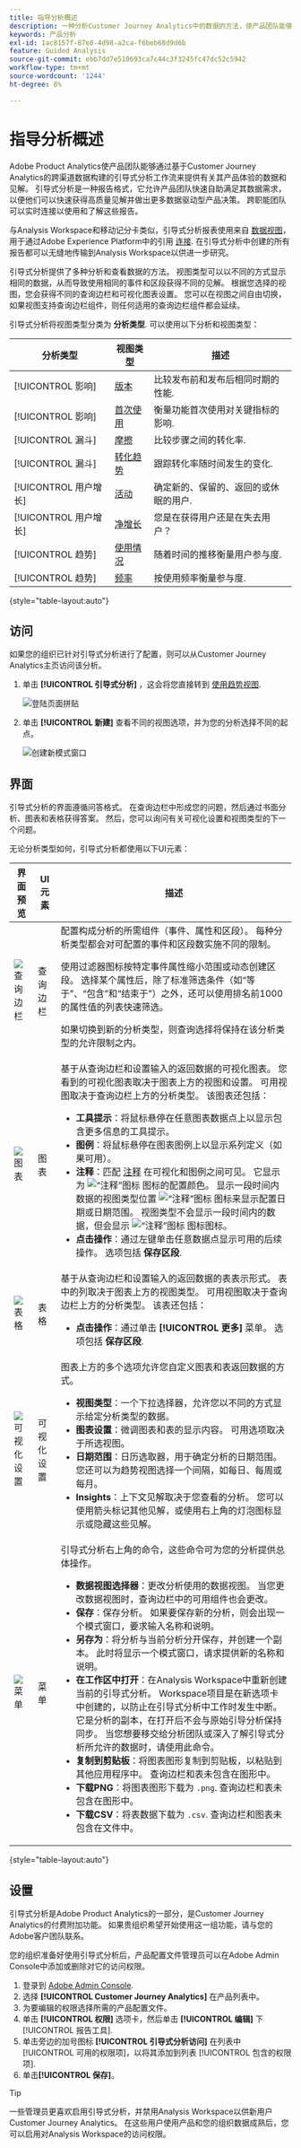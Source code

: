 ```yaml
---
title: 指导分析概述
description: 一种分析Customer Journey Analytics中的数据的方法，使产品团队能够快速获得高质量的见解。 也称为Product Analytics。
keywords: 产品分析
exl-id: 1ac8157f-87e8-4d98-a2ca-f6beb68d9d6b
feature: Guided Analysis
source-git-commit: ebb7dd7e510693ca7c44c3f3245fc47dc52c5942
workflow-type: tm+mt
source-wordcount: '1244'
ht-degree: 8%

---
```


# 指导分析概述

Adobe Product Analytics使产品团队能够通过基于Customer Journey Analytics的跨渠道数据构建的引导式分析工作流来提供有关其产品体验的数据和见解。 引导式分析是一种报告格式，它允许产品团队快速自助满足其数据需求，以便他们可以快速获得高质量见解并做出更多数据驱动型产品决策。 跨职能团队可以实时连接以使用和了解这些报告。

与Analysis Workspace和移动记分卡类似，引导式分析报表使用来自 [数据视图](../data-views/data-views.md)，用于通过Adobe Experience Platform中的引用 [连接](../connections/overview.md). 在引导式分析中创建的所有报告都可以无缝地传输到Analysis Workspace以供进一步研究。

引导式分析提供了多种分析和查看数据的方法。 视图类型可以以不同的方式显示相同的数据，从而导致使用相同的事件和区段获得不同的见解。 根据您选择的视图，您会获得不同的查询边栏和可视化图表设置。 您可以在视图之间自由切换，如果视图支持查询边栏组件，则任何适用的查询边栏组件都会延续。

引导式分析将视图类型分类为 **分析类型**. 可以使用以下分析和视图类型：

| 分析类型 | 视图类型 | 描述 |
| --- | --- | --- |
| [!UICONTROL 影响] | [版本](types/release.md) | 比较发布前和发布后相同时期的性能. |
| [!UICONTROL 影响] | [首次使用](types/first-use.md) | 衡量功能首次使用对关键指标的影响. |
| [!UICONTROL 漏斗] | [摩擦](types/friction.md) | 比较步骤之间的转化率. |
| [!UICONTROL 漏斗] | [转化趋势](types/conversion-trends.md) | 跟踪转化率随时间发生的变化. |
| [!UICONTROL 用户增长] | [活动](types/active.md) | 确定新的、保留的、返回的或休眠的用户. |
| [!UICONTROL 用户增长] | [净增长](types/net-growth.md) | 您是在获得用户还是在失去用户？ |
| [!UICONTROL 趋势] | [使用情况](types/usage.md) | 随着时间的推移衡量用户参与度. |
| [!UICONTROL 趋势] | [频率](types/frequency.md) | 按使用频率衡量参与度. |

{style="table-layout:auto"}

## 访问

如果您的组织已针对引导式分析进行了配置，则可以从Customer Journey Analytics主页访问该分析。

1. 单击 **[!UICONTROL 引导式分析]** ，这会将您直接转到 [使用趋势视图](types/usage.md).

   ![登陆页面拼贴](assets/landing-page-tile.png)

1. 单击 **[!UICONTROL 新建]** 查看不同的视图选项，并为您的分析选择不同的起点。

   ![创建新模式窗口](assets/create-new-modal.png)

## 界面

引导式分析的界面遵循问答格式。 在查询边栏中形成您的问题，然后通过书面分析、图表和表格获得答案。 然后，您可以询问有关可视化设置和视图类型的下一个问题。

无论分析类型如何，引导式分析都使用以下UI元素：

| 界面预览 | UI 元素 | 描述 |
| --- | --- | --- |
| ![查询边栏](assets/query-rail.png) | 查询边栏 | 配置构成分析的所需组件（事件、属性和区段）。 每种分析类型都会对可配置的事件和区段数实施不同的限制。<p>使用过滤器图标按特定事件属性缩小范围或动态创建区段。 选择某个属性后，除了标准筛选条件（如“等于”、“包含”和“结束于”）之外，还可以使用排名前1000的属性值的列表快速筛选。<p>如果切换到新的分析类型，则查询选择将保持在该分析类型的允许限制之内。 |
| ![图表](assets/chart.png) | 图表 | 基于从查询边栏和设置输入的返回数据的可视化图表。 您看到的可视化图表取决于图表上方的视图和设置。 可用视图取决于查询边栏上方的分析类型。 该图表还包括： <ul><li>**工具提示**：将鼠标悬停在任意图表数据点上以显示包含更多信息的工具提示。</li><li>**图例**：将鼠标悬停在图表图例上以显示系列定义（如果可用）。</li><li>**注释**：匹配 [注释](../components/annotations/overview.md) 在可视化和图例之间可见。 它显示为 ![“注释”图标](assets/annotation.png) 图标的配置颜色。 显示一段时间内数据的视图类型位置 ![“注释”图标](assets/annotation.png) 图标来显示配置日期或日期范围。 视图类型不会显示一段时间内的数据，但会显示 ![“注释”图标](assets/annotation.png) 图标图标。</li><li>**点击操作**：通过左键单击任意数据点显示可用的后续操作。 选项包括 **保存区段**.</li></ul> |
| ![表格](assets/table.png) | 表格 | 基于从查询边栏和设置输入的返回数据的表表示形式。 表中的列取决于图表上方的视图类型。 可用视图取决于查询边栏上方的分析类型。 该表还包括： <ul><li>**点击操作**：通过单击 **[!UICONTROL 更多]** 菜单。 选项包括 **保存区段**.</li></ul> |
| ![可视化设置](assets/visualization-settings.png) | 可视化设置 | 图表上方的多个选项允许您自定义图表和表返回数据的方式。<ul><li>**视图类型**：一个下拉选择器，允许您以不同的方式显示给定分析类型的数据。</li><li>**图表设置**：微调图表和表的显示内容。 可用选项取决于所选视图。</li><li>**日期范围**：日历选取器，用于确定分析的日期范围。 您还可以为趋势视图选择一个间隔，如每日、每周或每月。</li><li>**Insights**：上下文见解取决于您查看的分析。 您可以使用箭头标记其他见解，或使用右上角的灯泡图标显示或隐藏这些见解。</li></ul> |
| ![菜单](assets/menu.png) | 菜单 | 引导式分析右上角的命令，这些命令可为您的分析提供总体操作。<ul><li>**数据视图选择器**：更改分析使用的数据视图。 当您更改数据视图时，查询边栏中的可用组件也会更改。</li><li>**保存**：保存分析。 如果要保存新的分析，则会出现一个模式窗口，要求输入名称和说明。</li><li>**另存为**：将分析与当前分析分开保存，并创建一个副本。 此时将显示一个模式窗口，请求提供新的名称和说明。</li><li>**在工作区中打开**：在Analysis Workspace中重新创建当前的引导式分析。 Workspace项目是在新选项卡中创建的，以防止在引导式分析中工作时发生中断。 它是分析的副本，在打开后不会与原始引导分析保持同步。 当您想要移交给分析团队或深入了解引导式分析所允许的数据时，请使用此命令。</li><li>**复制到剪贴板**：将图表图形复制到剪贴板，以粘贴到其他应用程序中。 查询边栏和表未包含在图形中。</li><li>**下载PNG**：将图表图形下载为 `.png`. 查询边栏和表未包含在图形中。</li><li>**下载CSV**：将表数据下载为 `.csv`. 查询边栏和图表未包含在文件中。</li></ul> |

{style="table-layout:auto"}

## 设置

引导式分析是Adobe Product Analytics的一部分，是Customer Journey Analytics的付费附加功能。 如果贵组织希望开始使用这一组功能，请与您的Adobe客户团队联系。

您的组织准备好使用引导式分析后，产品配置文件管理员可以在Adobe Admin Console中添加或删除对它的访问权限。

1. 登录到 [Adobe Admin Console](https://adminconsole.adobe.com).
1. 选择 **[!UICONTROL Customer Journey Analytics]** 在产品列表中。
1. 为要编辑的权限选择所需的产品配置文件。
1. 单击 **[!UICONTROL 权限]** 选项卡，然后单击 **[!UICONTROL 编辑]** 下 [!UICONTROL 报告工具].
1. 单击旁边的加号图标 **[!UICONTROL 引导式分析访问]** 在列表中 [!UICONTROL 可用的权限项]，以将其添加到列表 [!UICONTROL 包含的权限项].
1. 单击&#x200B;**[!UICONTROL 保存]**。

>[!TIP]
>
>一些管理员更喜欢启用引导式分析，并禁用Analysis Workspace以供新用户Customer Journey Analytics。 在这些用户使用产品和您的组织数据成熟后，您可以启用对Analysis Workspace的访问权限。
